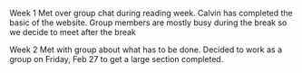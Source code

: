 Week 1
Met over group chat during reading week. Calvin has completed the basic of the website. Group members are mostly busy during the break so we decide to meet after the break

Week 2
Met with group about what has to be done. Decided to work as a group on Friday, Feb 27 to get a large section completed.
